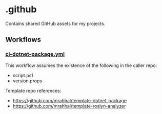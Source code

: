 # .github

Contains shared GitHub assets for my projects.

## Workflows

### [ci-dotnet-package.yml](.github/workflows/ci-dotnet-package.yml)

This workflow assumes the existence of the following in the caller repo:

- script.ps1
- version.props

Template repo references:

- https://github.com/mrahhal/template-dotnet-package
- https://github.com/mrahhal/template-roslyn-analyzer
